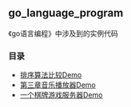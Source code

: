 ## go_language_program
《go语言编程》中涉及到的实例代码
### 目录
* [排序算法比较Demo](./sorter.md)  
* [第三章音乐播放器Demo](./mplayer.md)
* [一个棋牌游戏服务器Demo](./cgss.md)
